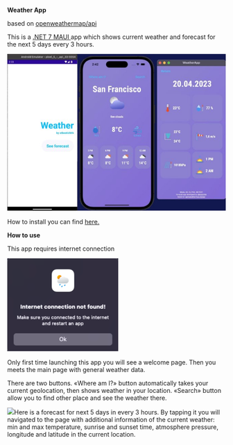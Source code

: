 **Weather App** 

based on [openweathermap/api](https://openweathermap.org)

This is a [.NET 7 MAUI ](https://dotnet.microsoft.com/en-us/apps/maui)app which shows current weather and forecast for the next 5 days every 3 hours.

![](AppPresentation.jpeg)

How to install you can find [here.](https://github.com/dotnet/maui/wiki#getting-started)


**How to use**

This app requires internet connection 

![](internetException.png)


Only first time launching this app you will see a welcome page. Then you meets the main page with general weather data. 

There are two buttons. «Where am I?» button automatically takes your current geolocation, then shows weather in your location. «Search» button allow you to find other place and see the weather there.

![](collectionView.png)Here is a forecast for next 5 days in every 3 hours. By tapping it you will    navigated to the page with additional information of the current weather: min and max temperature, sunrise and sunset time, atmosphere pressure, longitude and latitude in the current location.
